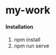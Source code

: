 <!--
 * @Author: Striver-TL
 * @GitHubAdress: https://github.com/Striver-TL
 * @Date: 2022-04-22 18:28:33
 * @LastEditors: Striver-TL
 * @LastEditTime: 2022-04-23 19:43:06
 * @Description: file content
-->
# my-work

#### Installation
1.  npm install
2.  npm run serve